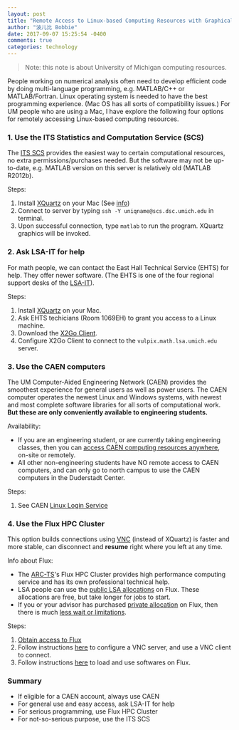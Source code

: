 ```yaml
---
layout: post
title: "Remote Access to Linux-based Computing Resources with Graphical Interface (for UM students)"
author: "波儿比 Bobbie"
date: 2017-09-07 15:25:54 -0400
comments: true
categories: technology
---
```


> Note: this note is about University of Michigan computing resources.

People working on numerical analysis often need to develop efficient code by doing multi-language programming, e.g. MATLAB/C++ or MATLAB/Fortran. Linux operating system is needed to have the best programming experience. (Mac OS has all sorts of compatibility issues.) For UM people who are using a Mac, I have explore the following four options for remotely accessing Linux-based computing resources.

<!--more-->

### 1. Use the ITS Statistics and Computation Service (SCS)

The [ITS SCS](http://www.itcs.umich.edu/scs/) provides the easiest way to certain computational resources, no extra permissions/purchases needed. But the software may not be up-to-date, e.g. MATLAB version on this server is relatively old (MATLAB R2012b).

Steps:

1. Install [XQuartz](https://www.xquartz.org/) on your Mac (See [info](http://www.itcs.umich.edu/scs/x11.php))
2. Connect to server by typing `ssh -Y uniqname@scs.dsc.umich.edu` in terminal.
3. Upon successful connection, type `matlab` to run the program. XQuartz graphics will be invoked.


### 2. Ask LSA-IT for help

For math people, we can contact the East Hall Technical Service (EHTS) for help. They offer newer software. (The EHTS is one of the four regional support desks of the [LSA-IT](https://lsa.umich.edu/lsait)). 

Steps:

1. Install [XQuartz](https://www.xquartz.org/) on your Mac.
2. Ask EHTS techicians (Room 1069EH) to grant you access to a Linux machine. 
3. Download the [X2Go Client](https://wiki.x2go.org/doku.php/download:start).
4. Configure X2Go Client to connect to the `vulpix.math.lsa.umich.edu` server.

### 3. Use the CAEN computers

The UM Computer-Aided Engineering Network (CAEN) provides the smoothest experience for general users as well as power users. The CAEN computer operates the newest Linux and Windows systems, with newest and most complete software libraries for all sorts of computational work. **But these are only conveniently available to engineering students.**

Availability:

* If you are an engineering student, or are currently taking engineering classes, then you can [access CAEN computing resources anywhere](https://caen.engin.umich.edu/accounts/), on-site or remotely.
* All other non-engineering students have NO remote access to CAEN computers, and can only go to north campus to use the CAEN computers in the Duderstadt Center.

Steps:

1. See CAEN [Linux Login Service](https://caen.engin.umich.edu/connect/linux-login-service/)

### 4. Use the Flux HPC Cluster

This option builds connections using [VNC](https://en.wikipedia.org/wiki/Virtual_Network_Computing) (instead of XQuartz) is faster and more stable, can disconnect and **resume** right where you left at any time.

Info about Flux:

* The [ARC-TS](http://arc-ts.umich.edu/)'s Flux HPC Cluster provides high performance computing service and has its own professional technical help.
* LSA people can use the [public LSA allocations](http://arc-ts.umich.edu/document/lsas-public-flux-allocation/) on Flux. These allocations are free, but take longer for jobs to start.
* If you or your advisor has purchased [private allocation](http://arc-ts.umich.edu/flux/managing-a-flux-project/) on Flux, then there is much [less wait or limitations](http://arc-ts.umich.edu/document/lsas-public-flux-allocation/).


Steps:

1. [Obtain access to Flux](http://arc-ts.umich.edu/flux-user-guide/)
2. Follow instructions [here](http://arc-ts.umich.edu/flux/vnc/) to configure a VNC server, and use a VNC client to connect.
3. Follow instructions [here](http://arc-ts.umich.edu/flux-user-guide/#document-14) to load and use softwares on Flux.


### Summary

* If eligible for a CAEN account, always use CAEN
* For general use and easy access, ask LSA-IT for help
* For serious programming, use Flux HPC Cluster
* For not-so-serious purpose, use the ITS SCS
